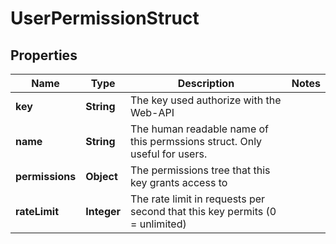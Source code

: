 
# UserPermissionStruct

## Properties
Name | Type | Description | Notes
------------ | ------------- | ------------- | -------------
**key** | **String** | The key used authorize with the Web-API | 
**name** | **String** | The human readable name of this permssions struct. Only useful for users. | 
**permissions** | **Object** | The permissions tree that this key grants access to | 
**rateLimit** | **Integer** | The rate limit in requests per second that this key permits (0 &#x3D; unlimited) | 



